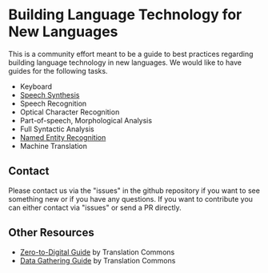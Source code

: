 # Building Language Technology for New Languages

This is a community effort meant to be a guide to best practices regarding building language technology in new languages.
We would like to have guides for the following tasks.

* Keyboard
* [Speech Synthesis](speech-synthesis/)
* Speech Recognition
* Optical Character Recognition
* Part-of-speech, Morphological Analysis
* Full Syntactic Analysis
* [Named Entity Recognition](named-entity-recognition/)
* Machine Translation

## Contact

Please contact us via the "issues" in the github repository if you want to see something new or if you have any questions. If you want to contribute you can either contact via "issues" or send a PR directly.

## Other Resources

* [Zero-to-Digital Guide](https://translationcommons.org/impact/language-digitization/resources/zero-to-digital/) by Translation Commons
* [Data Gathering Guide](https://translationcommons.org/impact/language-digitization/resources/data-gathering/) by Translation Commons
